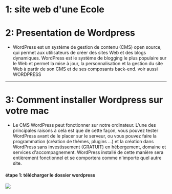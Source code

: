 <h1>1: site web d'une Ecole</h1>

<h1>2:  Presentation de Wordpress</h1>
<ul><li>WordPress est un système de gestion de contenu (CMS) open source, qui permet aux utilisateurs de créer des sites Web et des blogs dynamiques. WordPress est le système de blogging le plus populaire sur le Web et permet la mise à jour, la personnalisation et la gestion du site Web à partir de son CMS et de ses composants back-end. voir aussi WORDPRESS</li></ul>

<hr>

<h1>3:  Comment installer Wordpress sur votre mac </h1>

<ul><li>Le CMS WordPress peut fonctionner sur notre ordinateur. L'une des principales raisons à cela est que de cette façon, vous pouvez tester WordPress avant de le placer sur le serveur, ou vous pouvez faire la programmation (création de thèmes, plugins ...) et la création dans WordPress sans investissement (GRATUIT) en hébergement, domaine et services d'accompagnement. WordPress installé de cette manière sera entièrement fonctionnel et se comportera comme n'importe quel autre site.</li></ul>
<h4>étape 1: télécharger le dossier wordpress </h4>
<img src="https://user-images.githubusercontent.com/49958258/112513976-22e4de00-8d95-11eb-9a8f-03dc36e4428f.png">


